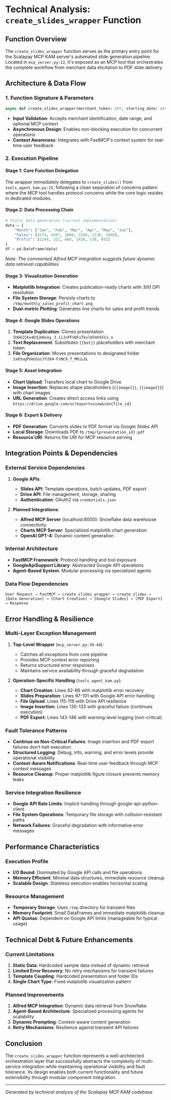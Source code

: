 # Technical Analysis: `create_slides_wrapper` Function

## Function Overview

The `create_slides_wrapper` function serves as the primary entry point for the Scalapay MCP KAM server's automated slide generation pipeline. Located in `mcp_server.py:22`, it's exposed as an MCP tool that orchestrates the complete workflow from merchant data elicitation to PDF slide delivery.

## Architecture & Data Flow

### 1. **Function Signature & Parameters**
```python
async def create_slides_wrapper(merchant_token: str, starting_date: str, end_date: str, ctx: Context | None = None) -> dict
```

- **Input Validation**: Accepts merchant identification, date range, and optional MCP context
- **Asynchronous Design**: Enables non-blocking execution for concurrent operations
- **Context Awareness**: Integrates with FastMCP's context system for real-time user feedback

### 2. **Execution Pipeline**

#### **Stage 1: Core Function Delegation**
The wrapper immediately delegates to `create_slides()` from `tools_agent_kam.py:25`, following a clean separation of concerns pattern where the MCP tool handles protocol concerns while the core logic resides in dedicated modules.

#### **Stage 2: Data Processing Chain**
```python
# Static data generation (current implementation)
data = {
    "Month": ["Jan", "Feb", "Mar", "Apr", "May", "Jun"],
    "Sales": [4174, 4507, 1860, 2294, 2130, 3468],
    "Profit": [1244, 321, 666, 1438, 530, 892]
}
df = pd.DataFrame(data)
```

*Note: The commented Alfred MCP integration suggests future dynamic data retrieval capabilities*

#### **Stage 3: Visualization Generation**
- **Matplotlib Integration**: Creates publication-ready charts with 300 DPI resolution
- **File System Storage**: Persists charts to `/tmp/monthly_sales_profit_chart.png`
- **Dual-metric Plotting**: Generates line charts for sales and profit trends

#### **Stage 4: Google Slides Operations**
1. **Template Duplication**: Clones presentation `1hDkICKx4D3jHdxky_3_1iJcPFVQFxTkvlH7mVSFCx_o`
2. **Text Replacement**: Substitutes `{{bot}}` placeholders with merchant token
3. **File Organization**: Moves presentations to designated folder `1x03ugPUeGSsLYY2kH-FsNC9_f_M6iLGL`

#### **Stage 5: Asset Integration**
- **Chart Upload**: Transfers local chart to Google Drive
- **Image Insertion**: Replaces shape placeholders (`{{image1}}`, `{{image2}}`) with chart images
- **URL Generation**: Creates direct access links using `https://drive.google.com/uc?export=view&id={file_id}`

#### **Stage 6: Export & Delivery**
- **PDF Generation**: Converts slides to PDF format via Google Slides API
- **Local Storage**: Downloads PDF to `/tmp/{presentation_id}.pdf`
- **Resource URI**: Returns file URI for MCP resource serving

## Integration Points & Dependencies

### **External Service Dependencies**
1. **Google APIs**:
   - **Slides API**: Template operations, batch updates, PDF export
   - **Drive API**: File management, storage, sharing
   - **Authentication**: OAuth2 via `credentials.json`

2. **Planned Integrations**:
   - **Alfred MCP Server** (localhost:8000): Snowflake data warehouse connectivity
   - **Charts MCP Server**: Specialized matplotlib chart generation
   - **OpenAI GPT-4**: Dynamic content generation

### **Internal Architecture**
- **FastMCP Framework**: Protocol handling and tool exposure
- **GoogleApiSupport Library**: Abstracted Google API operations
- **Agent-Based System**: Modular processing via specialized agents

### **Data Flow Dependencies**
```
User Request → FastMCP → create_slides_wrapper → create_slides → 
[Data Generation] → [Chart Creation] → [Google Slides] → [PDF Export] → Response
```

## Error Handling & Resilience

### **Multi-Layer Exception Management**

1. **Top-Level Wrapper** (`mcp_server.py:39-44`):
   - Catches all exceptions from core pipeline
   - Provides MCP context error reporting
   - Returns structured error responses
   - Maintains service availability through graceful degradation

2. **Operation-Specific Handling** (`tools_agent_kam.py`):
   - **Chart Creation**: Lines 82-86 with matplotlib error recovery
   - **Slides Preparation**: Lines 97-101 with Google API error handling  
   - **File Upload**: Lines 115-119 with Drive API resilience
   - **Image Insertion**: Lines 130-133 with graceful failure (continues execution)
   - **PDF Export**: Lines 143-146 with warning-level logging (non-critical)

### **Fault Tolerance Patterns**
- **Continue on Non-Critical Failures**: Image insertion and PDF export failures don't halt execution
- **Structured Logging**: Debug, info, warning, and error levels provide operational visibility
- **Context-Aware Notifications**: Real-time user feedback through MCP context messages
- **Resource Cleanup**: Proper matplotlib figure closure prevents memory leaks

### **Service Integration Resilience**
- **Google API Rate Limits**: Implicit handling through google-api-python-client
- **File System Operations**: Temporary file storage with collision-resistant paths
- **Network Failures**: Graceful degradation with informative error messages

## Performance Characteristics

### **Execution Profile**
- **I/O Bound**: Dominated by Google API calls and file operations
- **Memory Efficient**: Minimal data structures, immediate resource cleanup
- **Scalable Design**: Stateless execution enables horizontal scaling

### **Resource Management**
- **Temporary Storage**: Uses `/tmp` directory for transient files
- **Memory Footprint**: Small DataFrames and immediate matplotlib cleanup
- **API Quotas**: Dependent on Google API limits (manageable for typical usage)

## Technical Debt & Future Enhancements

### **Current Limitations**
1. **Static Data**: Hardcoded sample data instead of dynamic retrieval
2. **Limited Error Recovery**: No retry mechanisms for transient failures
3. **Template Coupling**: Hardcoded presentation and folder IDs
4. **Single Chart Type**: Fixed matplotlib visualization pattern

### **Planned Improvements**
1. **Alfred MCP Integration**: Dynamic data retrieval from Snowflake
2. **Agent-Based Architecture**: Specialized processing agents for scalability  
3. **Dynamic Prompting**: Context-aware content generation
4. **Retry Mechanisms**: Resilience against transient API failures

## Conclusion

The `create_slides_wrapper` function represents a well-architected orchestration layer that successfully abstracts the complexity of multi-service integration while maintaining operational visibility and fault tolerance. Its design enables both current functionality and future extensibility through modular component integration.

---

*Generated by technical analysis of the Scalapay MCP KAM codebase*